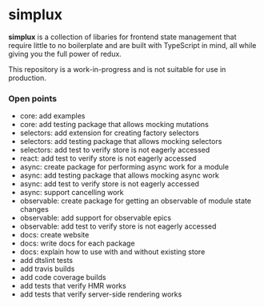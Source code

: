 # simplux

**simplux** is a collection of libaries for frontend state management that require little to no boilerplate and are built with TypeScript in mind, all while giving you the full power of redux.

This repository is a work-in-progress and is not suitable for use in production.

### Open points

- core: add examples
- core: add testing package that allows mocking mutations
- selectors: add extension for creating factory selectors
- selectors: add testing package that allows mocking selectors
- selectors: add test to verify store is not eagerly accessed
- react: add test to verify store is not eagerly accessed
- async: create package for performing async work for a module
- async: add testing package that allows mocking async work
- async: add test to verify store is not eagerly accessed
- async: support cancelling work
- observable: create package for getting an observable of module state changes
- observable: add support for observable epics
- observable: add test to verify store is not eagerly accessed
- docs: create website
- docs: write docs for each package
- docs: explain how to use with and without existing store
- add dtslint tests
- add travis builds
- add code coverage builds
- add tests that verify HMR works
- add tests that verify server-side rendering works
